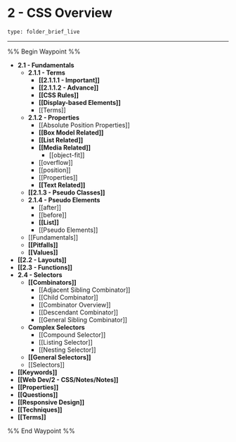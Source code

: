# 2 - CSS Overview
 
```ccard
type: folder_brief_live
```
 
---

%% Begin Waypoint %%
- **2.1 - Fundamentals**
	- **2.1.1 - Terms**
		- **[[2.1.1.1 - Important]]**
		- **[[2.1.1.2 - Advance]]**
		- **[[CSS Rules]]**
		- **[[Display-based Elements]]**
		- [[Terms]]
	- **2.1.2 - Properties**
		- [[Absolute Position Properties]]
		- **[[Box Model Related]]**
		- **[[List Related]]**
		- **[[Media Related]]**
			- [[object-fit]]
		- [[overflow]]
		- [[position]]
		- [[Properties]]
		- **[[Text Related]]**
	- **[[2.1.3 - Pseudo Classes]]**
	- **2.1.4 - Pseudo Elements**
		- [[after]]
		- [[before]]
		- **[[List]]**
		- [[Pseudo Elements]]
	- [[Fundamentals]]
	- **[[Pitfalls]]**
	- **[[Values]]**
- **[[2.2 - Layouts]]**
- **[[2.3 - Functions]]**
- **2.4 - Selectors**
	- **[[Combinators]]**
		- [[Adjacent Sibling Combinator]]
		- [[Child Combinator]]
		- [[Combinator Overview]]
		- [[Descendant Combinator]]
		- [[General Sibling Combinator]]
	- **Complex Selectors**
		- [[Compound Selector]]
		- [[Listing Selector]]
		- [[Nesting Selector]]
	- **[[General Selectors]]**
	- [[Selectors]]
- **[[Keywords]]**
- **[[Web Dev/2 - CSS/Notes/Notes]]**
- **[[Properties]]**
- **[[Questions]]**
- **[[Responsive Design]]**
- **[[Techniques]]**
- **[[Terms]]**

%% End Waypoint %%